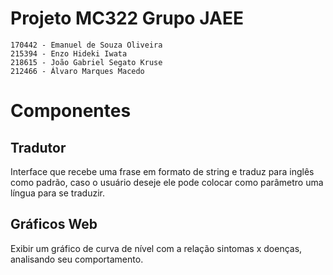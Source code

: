 # Projeto MC322 Grupo JAEE
~~~
170442 - Emanuel de Souza Oliveira  
215394 - Enzo Hideki Iwata
218615 - João Gabriel Segato Kruse
212466 - Álvaro Marques Macedo
~~~
# Componentes
## Tradutor
Interface que recebe uma frase em formato de string e traduz para inglês como padrão, caso o usuário deseje ele pode colocar como parâmetro uma língua para se traduzir.

## Gráficos Web
Exibir um gráfico de curva de nível com a relação sintomas x doenças, analisando seu comportamento.

